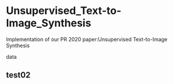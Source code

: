 # Unsupervised_Text-to-Image_Synthesis
 Implementation of our PR 2020 paper:Unsupervised Text-to-Image Synthesis
 
 data 
 
 ## test02
